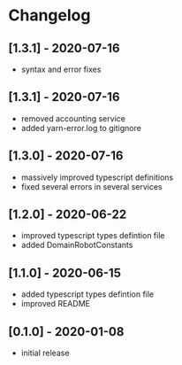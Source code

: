 # Changelog

## [1.3.1] - 2020-07-16

* syntax and error fixes

## [1.3.1] - 2020-07-16

* removed accounting service
* added yarn-error.log to gitignore

## [1.3.0] - 2020-07-16

* massively improved typescript definitions
* fixed several errors in several services

## [1.2.0] - 2020-06-22

* improved typescript types defintion file
* added DomainRobotConstants

## [1.1.0] - 2020-06-15

* added typescript types defintion file
* improved README

## [0.1.0] - 2020-01-08

* initial release
